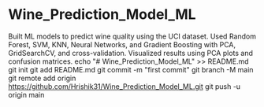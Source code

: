 # Wine_Prediction_Model_ML
Built ML models to predict wine quality using the UCI dataset. Used Random Forest, SVM, KNN, Neural Networks, and Gradient Boosting with PCA, GridSearchCV, and cross-validation. Visualized results using PCA plots and confusion matrices.
echo "# Wine_Prediction_Model_ML" >> README.md
git init
git add README.md
git commit -m "first commit"
git branch -M main
git remote add origin https://github.com/Hrishik31/Wine_Prediction_Model_ML.git
git push -u origin main
